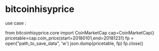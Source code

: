 # bitcoinhisyprice




use case :


from bitcoinhisyprice.core import CoinMarketCap
    cap=CoinMarketCap()
    pricetable=cap.coin_price(start=20180101,end=20181231)
    fp = open("path_to_save_data", 'w')
    json.dump(pricetable, fp)
    fp.close()

